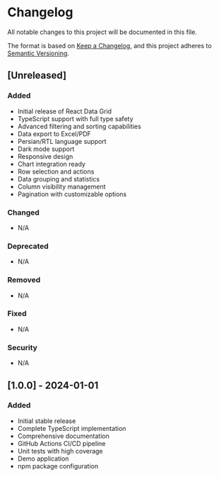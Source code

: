 # Changelog

All notable changes to this project will be documented in this file.

The format is based on [Keep a Changelog](https://keepachangelog.com/en/1.0.0/),
and this project adheres to [Semantic Versioning](https://semver.org/spec/v2.0.0.html).

## [Unreleased]

### Added
- Initial release of React Data Grid
- TypeScript support with full type safety
- Advanced filtering and sorting capabilities
- Data export to Excel/PDF
- Persian/RTL language support
- Dark mode support
- Responsive design
- Chart integration ready
- Row selection and actions
- Data grouping and statistics
- Column visibility management
- Pagination with customizable options

### Changed
- N/A

### Deprecated
- N/A

### Removed
- N/A

### Fixed
- N/A

### Security
- N/A

## [1.0.0] - 2024-01-01

### Added
- Initial stable release
- Complete TypeScript implementation
- Comprehensive documentation
- GitHub Actions CI/CD pipeline
- Unit tests with high coverage
- Demo application
- npm package configuration
